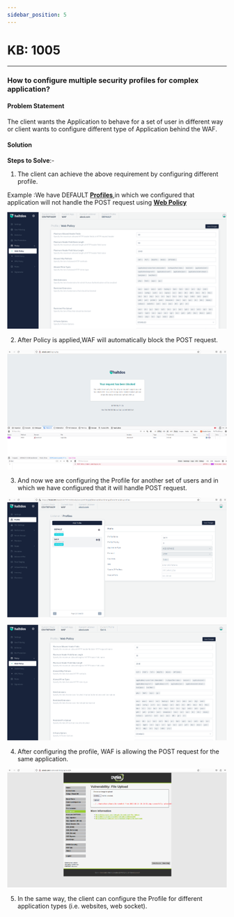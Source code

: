 ```yaml
---
sidebar_position: 5
---
```


# KB: 1005

---------

### **How to configure multiple security profiles for complex application?**

#### **Problem Statement**

The client wants the Application to behave for a set of user in different way or client wants to configure different type of Application behind the WAF.

#### **Solution**

**Steps to Solve**:-

1. The client can achieve the above requirement by configuring different profile.

Example :We have DEFAULT [**Profiles**](../../enterprise/waf/listener/profiles/profiles.md),in which we configured that application will not handle the POST request using [**Web Policy**](../../enterprise/waf/listener/profiles/policy/web_policy.md)

![kb-1005](/img/waf/v7/kb/web_kb_1005_1.png)

2. After Policy is applied,WAF will automatically block the POST request.

![kb-1005](/img/waf/v7/kb/browser_kb_1005_2.png)

3. And now we are configuring the Profile for another set of users and in which we have configured that it will handle POST request. 

![kb-1005](/img/waf/v7/kb/profiles_kb_1005_3.png)

![kb-1005](/img/waf/v7/kb/web_kb_1005_4.png)

4. After configuring the profile, WAF is allowing the POST request for the same application.

![kb-1005](/img/waf/v7/kb/browser_kb_1005_5.png)

5. In the same way, the client can configure the Profile for different application types (i.e. websites, web socket).